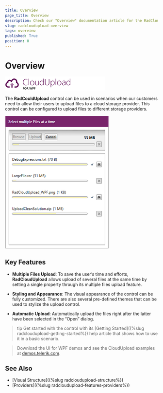 ```yaml
---
title: Overview
page_title: Overview
description: Check our "Overview" documentation article for the RadCloudUpload WPF control.
slug: radcloudupload-overview
tags: overview
published: True
position: 0
---
```


# Overview

![cloudupload overview](images/cloudupload_wpf_46_text.png)

The __RadCouldUpload__ control can be used in scenarios when our customers need to allow their users to upload files to a cloud storage provider. This control can be configured to upload files to different storage providers.

![](images/cloudupload-overview-0.png)

## Key Features

* __Multiple Files Upload__: To save the user’s time and efforts, __RadCloudUpload__ allows upload of several files at the same time by setting a single property through its multiple files upload feature. 

* __Styling and Appearance__: The visual appearance of the control can be fully customized. There are also several pre-defined themes that can be used to stylize the upload control.

* __Automatic Upload__: Automatically upload the files right after the latter have been selected in the “Open” dialog.

>tip Get started with the control with its [Getting Started]({%slug radcloudupload-getting-started%}) help article that shows how to use it in a basic scenario.

> Download the UI for WPF demos and see the CloudUpload examples at [demos.telerik.com](https://demos.telerik.com/wpf/).

## See Also   
 * [Visual Structure]({%slug radcloudupload-structure%})
 * [Providers]({%slug radcloudupload-features-providers%})

 